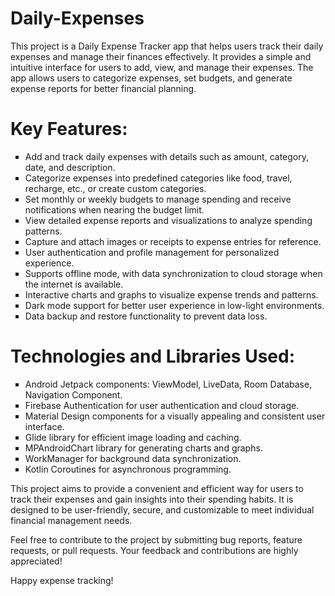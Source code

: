 # Daily-Expenses
This project is a Daily Expense Tracker app that helps users track their daily expenses and manage their finances effectively. It provides a simple and intuitive interface for users to add, view, and manage their expenses. The app allows users to categorize expenses, set budgets, and generate expense reports for better financial planning.

# Key Features:
<ul style="list-style-type:square">
<li> Add and track daily expenses with details such as amount, category, date, and description. </li>
<li> Categorize expenses into predefined categories like food, travel, recharge, etc., or create custom categories.</li>
<li> Set monthly or weekly budgets to manage spending and receive notifications when nearing the budget limit.</li>
<li> View detailed expense reports and visualizations to analyze spending patterns.</li>
<li> Capture and attach images or receipts to expense entries for reference.</li>
<li> User authentication and profile management for personalized experience.</li>
<li> Supports offline mode, with data synchronization to cloud storage when the internet is available.</li>
<li> Interactive charts and graphs to visualize expense trends and patterns.</li>
<li> Dark mode support for better user experience in low-light environments.</li>
<li> Data backup and restore functionality to prevent data loss.</li>
</ul>

# Technologies and Libraries Used:
<ul style="list-style-type:square">
<li>Android Jetpack components: ViewModel, LiveData, Room Database, Navigation Component.</li>
<li>Firebase Authentication for user authentication and cloud storage.</li>
<li>Material Design components for a visually appealing and consistent user interface.</li>
<li>Glide library for efficient image loading and caching.</li>
<li>MPAndroidChart library for generating charts and graphs.</li>
<li>WorkManager for background data synchronization.</li>
<li>Kotlin Coroutines for asynchronous programming.</li>
</ul>
This project aims to provide a convenient and efficient way for users to track their expenses and gain insights into their spending habits. It is designed to be user-friendly, secure, and customizable to meet individual financial management needs.

Feel free to contribute to the project by submitting bug reports, feature requests, or pull requests. Your feedback and contributions are highly appreciated!

Happy expense tracking!




